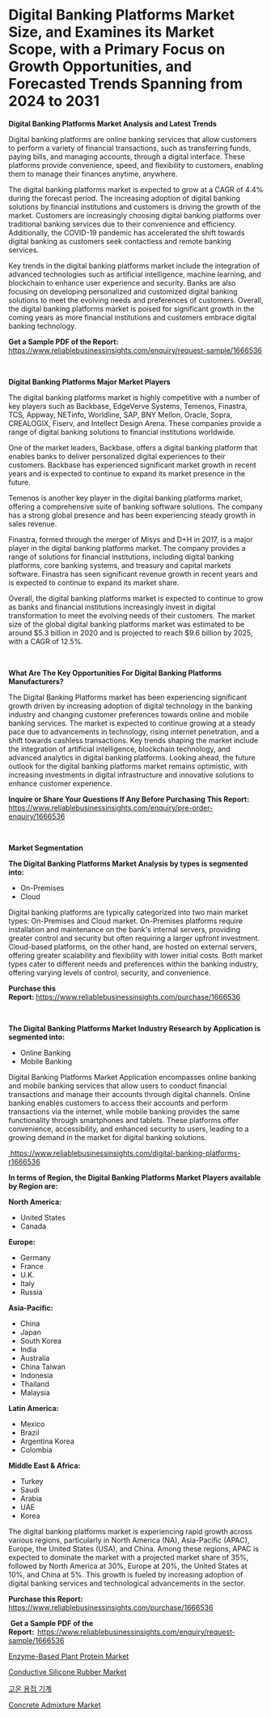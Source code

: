 <p><h1>Digital Banking Platforms Market Size, and Examines its Market Scope, with a Primary Focus on Growth Opportunities, and Forecasted Trends Spanning from 2024 to 2031</h1></p><p><strong>Digital Banking Platforms Market Analysis and Latest Trends</strong></p>
<p><p>Digital banking platforms are online banking services that allow customers to perform a variety of financial transactions, such as transferring funds, paying bills, and managing accounts, through a digital interface. These platforms provide convenience, speed, and flexibility to customers, enabling them to manage their finances anytime, anywhere.</p><p>The digital banking platforms market is expected to grow at a CAGR of 4.4% during the forecast period. The increasing adoption of digital banking solutions by financial institutions and customers is driving the growth of the market. Customers are increasingly choosing digital banking platforms over traditional banking services due to their convenience and efficiency. Additionally, the COVID-19 pandemic has accelerated the shift towards digital banking as customers seek contactless and remote banking services.</p><p>Key trends in the digital banking platforms market include the integration of advanced technologies such as artificial intelligence, machine learning, and blockchain to enhance user experience and security. Banks are also focusing on developing personalized and customized digital banking solutions to meet the evolving needs and preferences of customers. Overall, the digital banking platforms market is poised for significant growth in the coming years as more financial institutions and customers embrace digital banking technology.</p></p>
<p><strong>Get a Sample PDF of the Report:&nbsp;</strong> <a href="https://www.reliablebusinessinsights.com/enquiry/request-sample/1666536">https://www.reliablebusinessinsights.com/enquiry/request-sample/1666536</a></p>
<p>&nbsp;</p>
<p><strong>Digital Banking Platforms Major Market Players</strong></p>
<p><p>The digital banking platforms market is highly competitive with a number of key players such as Backbase, EdgeVerve Systems, Temenos, Finastra, TCS, Appway, NETinfo, Worldline, SAP, BNY Mellon, Oracle, Sopra, CREALOGIX, Fiserv, and Intellect Design Arena. These companies provide a range of digital banking solutions to financial institutions worldwide.</p><p>One of the market leaders, Backbase, offers a digital banking platform that enables banks to deliver personalized digital experiences to their customers. Backbase has experienced significant market growth in recent years and is expected to continue to expand its market presence in the future.</p><p>Temenos is another key player in the digital banking platforms market, offering a comprehensive suite of banking software solutions. The company has a strong global presence and has been experiencing steady growth in sales revenue.</p><p>Finastra, formed through the merger of Misys and D+H in 2017, is a major player in the digital banking platforms market. The company provides a range of solutions for financial institutions, including digital banking platforms, core banking systems, and treasury and capital markets software. Finastra has seen significant revenue growth in recent years and is expected to continue to expand its market share.</p><p>Overall, the digital banking platforms market is expected to continue to grow as banks and financial institutions increasingly invest in digital transformation to meet the evolving needs of their customers. The market size of the global digital banking platforms market was estimated to be around $5.3 billion in 2020 and is projected to reach $9.6 billion by 2025, with a CAGR of 12.5%.</p></p>
<p>&nbsp;</p>
<p><strong>What Are The Key Opportunities For Digital Banking Platforms Manufacturers?</strong></p>
<p><p>The Digital Banking Platforms market has been experiencing significant growth driven by increasing adoption of digital technology in the banking industry and changing customer preferences towards online and mobile banking services. The market is expected to continue growing at a steady pace due to advancements in technology, rising internet penetration, and a shift towards cashless transactions. Key trends shaping the market include the integration of artificial intelligence, blockchain technology, and advanced analytics in digital banking platforms. Looking ahead, the future outlook for the digital banking platforms market remains optimistic, with increasing investments in digital infrastructure and innovative solutions to enhance customer experience.</p></p>
<p><strong>Inquire or Share Your Questions If Any Before Purchasing This Report:</strong> <a href="https://www.reliablebusinessinsights.com/enquiry/pre-order-enquiry/1666536">https://www.reliablebusinessinsights.com/enquiry/pre-order-enquiry/1666536</a></p>
<p>&nbsp;</p>
<p><strong>Market Segmentation</strong></p>
<p><strong>The Digital Banking Platforms Market Analysis by types is segmented into:</strong></p>
<p><ul><li>On-Premises</li><li>Cloud</li></ul></p>
<p><p>Digital banking platforms are typically categorized into two main market types: On-Premises and Cloud market. On-Premises platforms require installation and maintenance on the bank's internal servers, providing greater control and security but often requiring a larger upfront investment. Cloud-based platforms, on the other hand, are hosted on external servers, offering greater scalability and flexibility with lower initial costs. Both market types cater to different needs and preferences within the banking industry, offering varying levels of control, security, and convenience.</p></p>
<p><strong>Purchase this Report:&nbsp;</strong><a href="https://www.reliablebusinessinsights.com/purchase/1666536">https://www.reliablebusinessinsights.com/purchase/1666536</a></p>
<p>&nbsp;</p>
<p><strong>The Digital Banking Platforms Market Industry Research by Application is segmented into:</strong></p>
<p><ul><li>Online Banking</li><li>Mobile Banking</li></ul></p>
<p><p>Digital Banking Platforms Market Application encompasses online banking and mobile banking services that allow users to conduct financial transactions and manage their accounts through digital channels. Online banking enables customers to access their accounts and perform transactions via the internet, while mobile banking provides the same functionality through smartphones and tablets. These platforms offer convenience, accessibility, and enhanced security to users, leading to a growing demand in the market for digital banking solutions.</p></p>
<p><a href="https://www.reliablebusinessinsights.com/digital-banking-platforms-r1666536">&nbsp;https://www.reliablebusinessinsights.com/digital-banking-platforms-r1666536</a></p>
<p><strong>In terms of Region, the Digital Banking Platforms Market Players available by Region are:</strong></p>
<p>
    <p> <strong> North America: </strong>
        <ul>
            <li>United States</li>
            <li>Canada</li>
        </ul>
        </p> 
    <p> <strong> Europe: </strong>
        <ul>
            <li>Germany</li>
            <li>France</li>
            <li>U.K.</li>
            <li>Italy</li>
            <li>Russia</li>
        </ul>
        </p> 
    <p> <strong> Asia-Pacific: </strong>
        <ul>
            <li>China</li>
            <li>Japan</li>
            <li>South Korea</li>
            <li>India</li>
            <li>Australia</li>
            <li>China Taiwan</li>
            <li>Indonesia</li>
            <li>Thailand</li>
            <li>Malaysia</li>
        </ul>
        </p> 
    <p> <strong> Latin America: </strong>
        <ul>
            <li>Mexico</li>
            <li>Brazil</li>
            <li>Argentina Korea</li>
            <li>Colombia</li>
        </ul>
        </p> 
    <p> <strong> Middle East & Africa: </strong>
        <ul>
            <li>Turkey</li>
            <li>Saudi</li>
            <li>Arabia</li>
            <li>UAE</li>
            <li>Korea</li>
        </ul>
    </p>
    </p>
<p><p>The digital banking platforms market is experiencing rapid growth across various regions, particularly in North America (NA), Asia-Pacific (APAC), Europe, the United States (USA), and China. Among these regions, APAC is expected to dominate the market with a projected market share of 35%, followed by North America at 30%, Europe at 20%, the United States at 10%, and China at 5%. This growth is fueled by increasing adoption of digital banking services and technological advancements in the sector.</p></p>
<p><strong>Purchase this Report: </strong><a href="https://www.reliablebusinessinsights.com/purchase/1666536">https://www.reliablebusinessinsights.com/purchase/1666536</a></p>
<p>&nbsp;<strong>Get a Sample PDF of the Report:&nbsp;&nbsp;</strong><a href="https://www.reliablebusinessinsights.com/enquiry/request-sample/1666536">https://www.reliablebusinessinsights.com/enquiry/request-sample/1666536</a></p>
<p><strong></strong></p>
<p><p><a href="https://medium.com/@colin.burgess8756/enzyme-based-plant-protein-market-outlook-complete-industry-analysis-2024-to-2031-1331eea97736">Enzyme-Based Plant Protein Market</a></p><p><a href="https://github.com/nicoletavirag/Market-Research-Report-List-4/blob/main/conductive-silicone-rubber-market.md">Conductive Silicone Rubber Market</a></p><p><a href="https://medium.com/@pwhkjukf5/%ED%95%AB-%EC%9B%B0%EB%94%A9-%EB%A8%B8%EC%8B%A0-%EC%8B%9C%EC%9E%A5-%EC%8B%9C%EC%9E%A5-%EC%84%B8%EB%B6%84%ED%99%94-%EC%A7%80%EC%97%AD%EC%A0%81-%EC%8B%9C%EC%9E%A5-%EB%B0%8F-2031%EB%85%84%EA%B9%8C%EC%A7%80%EC%9D%98-%EC%8B%9C%EC%9E%A5-%EC%98%88%EC%B8%A1-610053163468?postPublishedType=initial">고온 용접 기계</a></p><p><a href="https://github.com/mauripalmi/Market-Research-Report-List-4/blob/main/concrete-admixture-market.md">Concrete Admixture Market</a></p></p>